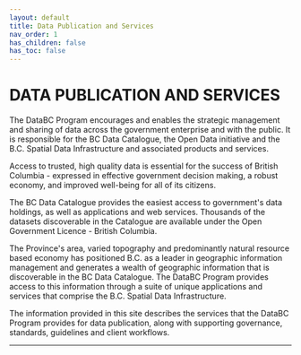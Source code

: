 ```yaml
---
layout: default
title: Data Publication and Services
nav_order: 1
has_children: false
has_toc: false
---
```


# DATA PUBLICATION AND SERVICES

The DataBC Program encourages and enables the strategic management and sharing of data across the government enterprise and with the public. It is responsible for the BC Data Catalogue, the Open Data initiative and the B.C. Spatial Data Infrastructure and associated products and services.

Access to trusted, high quality data is essential for the success of British Columbia - expressed in effective government decision making, a robust economy, and improved well-being for all of its citizens.

The BC Data Catalogue provides the easiest access to government's data holdings, as well as applications and web services. Thousands of the datasets discoverable in the Catalogue are available under the Open Government Licence - British Columbia.

The Province's area, varied topography and predominantly natural resource based economy has positioned B.C. as a leader in geographic information management and generates a wealth of geographic information that is discoverable in the BC Data Catalogue.  The DataBC Program provides access to this information through a suite of unique applications and services that comprise the B.C. Spatial Data Infrastructure.

The information provided in this site describes the services that the DataBC Program provides for data publication, along with supporting governance, standards, guidelines and client workflows. 

-------------------------------------------------------
